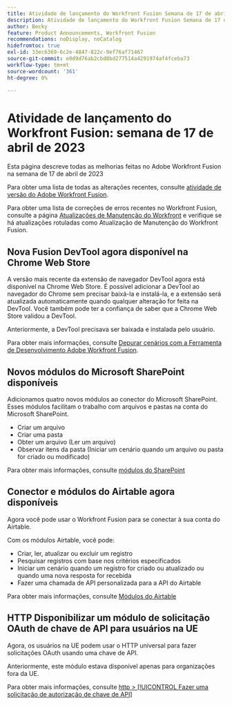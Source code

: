 ```yaml
---
title: Atividade de lançamento do Workfront Fusion Semana de 17 de abril de 2023
description: Atividade de lançamento do Workfront Fusion Semana de 17 de abril de 2023
author: Becky
feature: Product Announcements, Workfront Fusion
recommendations: noDisplay, noCatalog
hidefromtoc: true
exl-id: 33ec6369-6c2e-4847-822c-9ef76af71467
source-git-commit: e0d9d76ab2cbd8bd277514a4291974af4fceba73
workflow-type: tm+mt
source-wordcount: '361'
ht-degree: 0%

---
```


# Atividade de lançamento do Workfront Fusion: semana de 17 de abril de 2023

Esta página descreve todas as melhorias feitas no Adobe Workfront Fusion na semana de 17 de abril de 2023

Para obter uma lista de todas as alterações recentes, consulte [atividade de versão do Adobe Workfront Fusion](/help/workfront-fusion/fusion-product-releases/fusion-release-activity.md).

Para obter uma lista de correções de erros recentes no Workfront Fusion, consulte a página [Atualizações de Manutenção do Workfront](https://experienceleague.adobe.com/docs/workfront-known-issues/releases/current-updates.html) e verifique se há atualizações rotuladas como Atualização de Manutenção do Workfront Fusion.

## Nova Fusion DevTool agora disponível na Chrome Web Store

A versão mais recente da extensão de navegador DevTool agora está disponível na Chrome Web Store. É possível adicionar a DevTool ao navegador do Chrome sem precisar baixá-la e instalá-la, e a extensão será atualizada automaticamente quando qualquer alteração for feita na DevTool. Você também pode ter a confiança de saber que a Chrome Web Store validou a DevTool.

Anteriormente, a DevTool precisava ser baixada e instalada pelo usuário.

Para obter mais informações, consulte [Depurar cenários com a Ferramenta de Desenvolvimento Adobe Workfront Fusion](/help/workfront-fusion/manage-scenarios/debug-a-scenario.md).

## Novos módulos do Microsoft SharePoint disponíveis

Adicionamos quatro novos módulos ao conector do Microsoft SharePoint. Esses módulos facilitam o trabalho com arquivos e pastas na conta do Microsoft SharePoint.

* Criar um arquivo
* Criar uma pasta
* Obter um arquivo (Ler um arquivo)
* Observar itens da pasta (Iniciar um cenário quando um arquivo ou pasta for criado ou modificado)

Para obter mais informações, consulte [módulos do SharePoint](/help/workfront-fusion/references/apps-and-modules/third-party-connectors/sharepoint-modules.md)

## Conector e módulos do Airtable agora disponíveis

Agora você pode usar o Workfront Fusion para se conectar à sua conta do Airtable.

Com os módulos Airtable, você pode:

* Criar, ler, atualizar ou excluir um registro
* Pesquisar registros com base nos critérios especificados
* Iniciar um cenário quando um registro for criado ou atualizado ou quando uma nova resposta for recebida
* Fazer uma chamada de API personalizada para a API do Airtable

Para obter mais informações, consulte [Módulos do Airtable](/help/workfront-fusion/references/apps-and-modules/third-party-connectors/airtable-modules.md)

## HTTP Disponibilizar um módulo de solicitação OAuth de chave de API para usuários na UE

Agora, os usuários na UE podem usar o HTTP universal para fazer solicitações OAuth usando uma chave de API.

Anteriormente, este módulo estava disponível apenas para organizações fora da UE.

Para obter mais informações, consulte [http > [!UICONTROL Fazer uma solicitação de autorização de chave de API]](/help/workfront-fusion/references/apps-and-modules/universal-connectors/http-module-make-an-api-key-auth-request.md)
